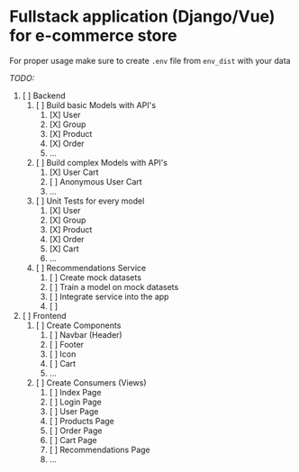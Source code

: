 # Fullstack application (Django/Vue) for e-commerce store

For proper usage make sure to create `.env` file from `env_dist` with your data


_TODO:_
1. [ ] Backend
    1. [ ] Build basic Models with API's
        1. [X] User
        2. [X] Group
        3. [X] Product
        4. [X] Order
        5. ...
    2. [ ] Build complex Models with API's
        1. [X] User Cart
		2. [ ] Anonymous User Cart
        3. ...
    3. [ ] Unit Tests for every model
        1. [X] User 
        2. [X] Group
        3. [X] Product
		4. [X] Order
        5. [X] Cart
        6. ...
	4. [ ] Recommendations Service
        1. [ ] Create mock datasets
        2. [ ] Train a model on mock datasets
        3. [ ] Integrate service into the app
        4. [ ] 
2. [ ] Frontend
    1. [ ] Create Components
        1. [ ] Navbar (Header)
        2. [ ] Footer
        3. [ ] Icon
        4. [ ] Cart
        5. ...
    2. [ ] Create Consumers (Views)
        1. [ ] Index Page
        2. [ ] Login Page
        2. [ ] User Page
        3. [ ] Products Page
        4. [ ] Order Page
        5. [ ] Cart Page
        6. [ ] Recommendations Page
        7. ...
